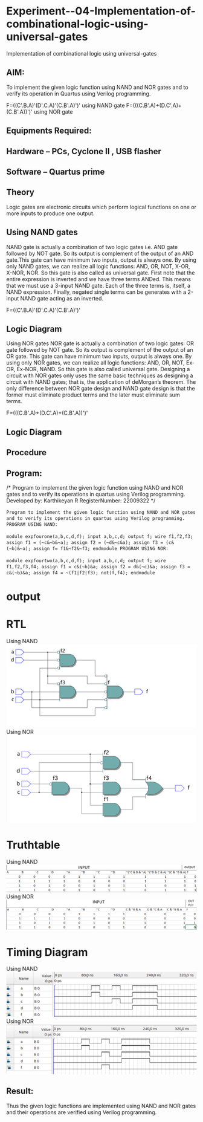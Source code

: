 # Experiment--04-Implementation-of-combinational-logic-using-universal-gates
Implementation of combinational logic using universal-gates
 
## AIM:
To implement the given logic function using NAND and NOR gates and to verify its operation in Quartus using Verilog programming.

F=((C'.B.A)'(D'.C.A)'(C.B'.A)')' using NAND gate
F=(((C.B'.A)+(D.C'.A)+(C.B'.A))')' using NOR gate
## Equipments Required:
## Hardware – PCs, Cyclone II , USB flasher
## Software – Quartus prime


## Theory
Logic gates are electronic circuits which perform logical functions on one or more inputs to produce one output. 

## Using NAND gates
NAND gate is actually a combination of two logic gates i.e. AND gate followed by NOT gate. So its output is complement of the output of an AND gate.This gate can have minimum two inputs, output is always one. By using only NAND gates, we can realize all logic functions: AND, OR, NOT, X-OR, X-NOR, NOR. So this gate is also called as universal gate. First note that the entire expression is inverted and we have three terms ANDed. This means that we must use a 3-input NAND gate. Each of the three terms is, itself, a NAND expression. Finally, negated single terms can be generates with a 2-input NAND gate acting as an inverted.

F=((C'.B.A)'(D'.C.A)'(C.B'.A)')'

## Logic Diagram

Using NOR gates
NOR gate is actually a combination of two logic gates: OR gate followed by NOT gate. So its output is complement of the output of an OR gate. This gate can have minimum two inputs, output is always one. By using only NOR gates, we can realize all logic functions: AND, OR, NOT, Ex-OR, Ex-NOR, NAND. So this gate is also called universal gate. Designing a circuit with NOR gates only uses the same basic techniques as designing a circuit with NAND gates; that is, the application of deMorgan’s theorem. The only difference between NOR gate design and NAND gate design is that the former must eliminate product terms and the later must eliminate sum terms.

F=(((C.B'.A)+(D.C'.A)+(C.B'.A))')'

## Logic Diagram
## Procedure
## Program:
/*
Program to implement the given logic function using NAND and NOR gates and to verify its operations in quartus using Verilog programming.
Developed by: Karthikeyan R
RegisterNumber:  22009322
*/
```
Program to implement the given logic function using NAND and NOR gates and to verify its operations in quartus using Verilog programming. PROGRAM USING NAND:

module expfourone(a,b,c,d,f); input a,b,c,d; output f; wire f1,f2,f3; assign f1 = (~c&~b&~a); assign f2 = (~d&~c&a); assign f3 = (c&(~b)&~a); assign f= f1&~f2&~f3; endmodule PROGRAM USING NOR:

module expfourtwo(a,b,c,d,f); input a,b,c,d; output f; wire f1,f2,f3,f4; assign f1 = c&(~b)&a; assign f2 = d&(~c)&a; assign f3 = c&(~b)&a; assign f4 = ~(f1|f2|f3); not(f,f4); endmodule

```
# output

# RTL
Using NAND
![output](./214619120-69d786bd-dd1e-4ec5-ae70-c4a525e94831.png)
Using NOR
![output](./214619572-532c083b-60fe-4c0d-82d5-d8323f17c64a.png)
# Truthtable
Using NAND
![output](./214619929-c9460972-beb8-426c-a575-97af8203ee16.png)
Using NOR
![output](./214620154-9e2fd44d-c5c1-48b9-8a0a-3bc78630c400.png)
# Timing Diagram
Using NAND
![output](./214620412-2bd16e60-a483-4f45-bc4c-382b1cdfa5f7.png)
Using NOR
![output](./214620765-8cfbb081-5b68-4504-b4b7-d91a1f68060d.png)
## Result:
Thus the given logic functions are implemented using NAND and NOR gates and their operations are verified using Verilog programming.
